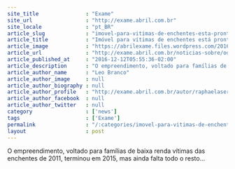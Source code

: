 ```yaml
---
site_title               : "Exame"
site_url                 : "http://exame.abril.com.br"
site_locale              : "pt_BR"
article_slug             : "imovel-para-vitimas-de-enchentes-esta-pronto-falta-todo-o-resto"
article_title            : "Imóvel para vítimas de enchentes está pronto – falta todo o resto"
article_image            : "https://abrilexame.files.wordpress.com/2016/10/imagem-comartilhamento.png"
article_url              : "http://exame.abril.com.br/noticias-sobre/odebrecht/"
article_published_at     : "2016-12-12T05:55:36-02:00"
article_description      : "O empreendimento, voltado para famílias de baixa renda vítimas das enchentes de 2011, terminou em 2015, mas ainda falta todo o resto..."
article_author_name      : "Leo Branco"
article_author_image     : null
article_author_biography : null
article_author_profile   : "http://exame.abril.com.br/autor/raphaelasereno/"
article_author_facebook  : null
article_author_twitter   : null
category                 : ['news']
tags                     : ['Exame']
permalink                : "/:categories/imovel-para-vitimas-de-enchentes-esta-pronto-falta-todo-o-resto/"
layout                   : post
---
```


O empreendimento, voltado para famílias de baixa renda vítimas das enchentes de 2011, terminou em 2015, mas ainda falta todo o resto...
